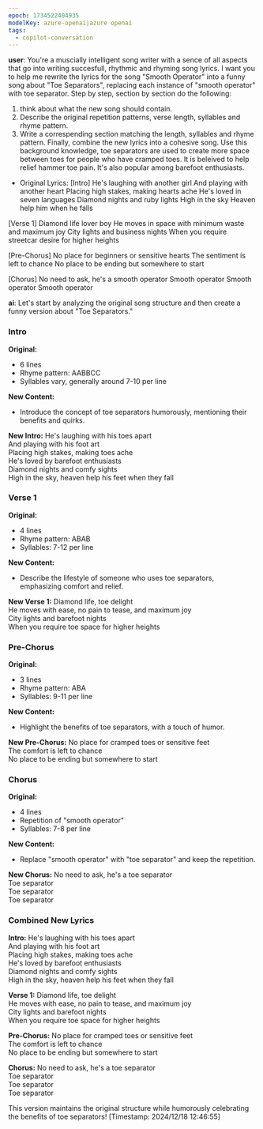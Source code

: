 ```yaml
---
epoch: 1734522404935
modelKey: azure-openai|azure openai
tags:
  - copilot-conversation
---
```


**user**: You're a muscially intelligent song writer with a sence of all aspects that go into writing succesfull, rhythmic and rhyming song lyrics. 
I want you to help me rewrite the lyrics for the song "Smooth Operator" into a funny song about "Toe Separators", replacing each instance of "smooth operator" with toe separator. 
Step by step, section by section do the following: 
1. think about what the new song should contain. 
2. Describe the original repetition patterns, verse length, syllables and rhyme pattern. 
3. Write a correspending section matching the length, syllables and rhyme pattern. 
Finally, combine the new lyrics into a cohesive song. 
Use this background knowledge, toe separators are used to create more space between toes for people who have cramped toes. It is beleived to help relief hammer toe pain. It's also popular among barefoot enthusiasts.
- Original Lyrics: 
[Intro]
He's laughing with another girl
And playing with another heart
Placing high stakes, making hearts ache
He's loved in seven languages
Diamond nights and ruby lights
High in the sky
Heaven help him when he falls

[Verse 1]
Diamond life lover boy
He moves in space with minimum waste and maximum joy
City lights and business nights
When you require streetcar desire for higher heights

[Pre-Chorus]
No place for beginners or sensitive hearts
The sentiment is left to chance
No place to be ending but somewhere to start

[Chorus]
No need to ask, he's a smooth operator
Smooth operator
Smooth operator
Smooth operator

**ai**: Let's start by analyzing the original song structure and then create a funny version about "Toe Separators."

### Intro
**Original:**
- 6 lines
- Rhyme pattern: AABBCC
- Syllables vary, generally around 7-10 per line

**New Content:**
- Introduce the concept of toe separators humorously, mentioning their benefits and quirks.

**New Intro:**
He's laughing with his toes apart  
And playing with his foot art  
Placing high stakes, making toes ache  
He's loved by barefoot enthusiasts  
Diamond nights and comfy sights  
High in the sky, heaven help his feet when they fall

### Verse 1
**Original:**
- 4 lines
- Rhyme pattern: ABAB
- Syllables: 7-12 per line

**New Content:**
- Describe the lifestyle of someone who uses toe separators, emphasizing comfort and relief.

**New Verse 1:**
Diamond life, toe delight  
He moves with ease, no pain to tease, and maximum joy  
City lights and barefoot nights  
When you require toe space for higher heights

### Pre-Chorus
**Original:**
- 3 lines
- Rhyme pattern: ABA
- Syllables: 9-11 per line

**New Content:**
- Highlight the benefits of toe separators, with a touch of humor.

**New Pre-Chorus:**
No place for cramped toes or sensitive feet  
The comfort is left to chance  
No place to be ending but somewhere to start

### Chorus
**Original:**
- 4 lines
- Repetition of "smooth operator"
- Syllables: 7-8 per line

**New Content:**
- Replace "smooth operator" with "toe separator" and keep the repetition.

**New Chorus:**
No need to ask, he's a toe separator  
Toe separator  
Toe separator  
Toe separator

### Combined New Lyrics

**Intro:**
He's laughing with his toes apart  
And playing with his foot art  
Placing high stakes, making toes ache  
He's loved by barefoot enthusiasts  
Diamond nights and comfy sights  
High in the sky, heaven help his feet when they fall

**Verse 1:**
Diamond life, toe delight  
He moves with ease, no pain to tease, and maximum joy  
City lights and barefoot nights  
When you require toe space for higher heights

**Pre-Chorus:**
No place for cramped toes or sensitive feet  
The comfort is left to chance  
No place to be ending but somewhere to start

**Chorus:**
No need to ask, he's a toe separator  
Toe separator  
Toe separator  
Toe separator

This version maintains the original structure while humorously celebrating the benefits of toe separators!
[Timestamp: 2024/12/18 12:46:55]